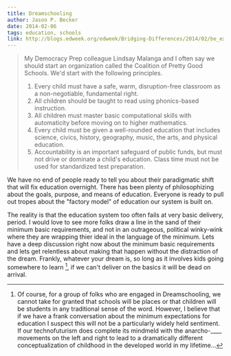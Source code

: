 ```yaml
---
title: Dreamschooling
author: Jason P. Becker
date: 2014-02-06
tags: education, schools
link: http://blogs.edweek.org/edweek/Bridging-Differences/2014/02/be_excellent_at_simple.html
---
```



>My Democracy Prep colleague Lindsay Malanga and I often say we should start an organization called the Coalition of Pretty Good Schools.  We'd start with the following principles.
>
> 1. Every child must have a safe, warm, disruption-free classroom as a non-negotiable, fundamental right.
> 2. All children should be taught to read using phonics-based instruction.
> 3. All children must master basic computational skills with automaticity before moving on to higher mathematics.
> 4. Every child must be given a well-rounded education that includes science, civics, history, geography, music, the arts, and physical education.
> 5. Accountability is an important safeguard of public funds, but must not drive or dominate a child's education. Class time must not be used for standardized test preparation.

We have no end of people ready to tell you about their paradigmatic shift that will fix education overnight. There has been plenty of philosophizing about the goals, purpose, and means of education. Everyone is ready to pull out tropes about the "factory model" of education our system is built on.

The reality is that the education system too often fails at very basic delivery, period. I would love to see more folks draw a line in the sand of their minimum basic requirements, and not in an outrageous, political winky-wink where they are wrapping thier ideal in the language of the minimum. Lets have a deep discussion right now about the minimum basic requirements and lets get relentless about making that happen without the distraction of the dream. Frankly, whatever your dream is, so long as it involves kids going somewhere to learn [^yeahyeah], if we can't deliver on the basics it will be dead on 
arrival.

[^yeahyeah]: Of course, for a group of folks who are engaged in Dreamschooling, we cannot take for granted that schools will be places or that children will be students in any traditional sense of the word. However, I believe that if we have a frank conversation about the minimum expectations for education I suspect this will not be a particularly widely held sentiment. If our technofuturism does complete its mindmeld with the anarcho-____ movements on the left and right to lead to a dramatically different conceptualization of childhood in the developed world in my lifetime...